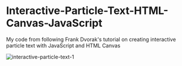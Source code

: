 # Interactive-Particle-Text-HTML-Canvas-JavaScript
 My code from following Frank Dvorak's tutorial on creating interactive particle text with JavaScript and HTML Canvas





![interactive-particle-text-1](./images/interactive-particle-text-2.gif)
